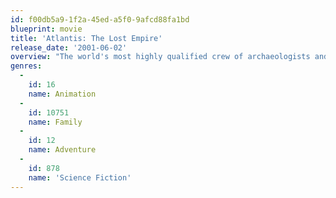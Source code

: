 ```yaml
---
id: f00db5a9-1f2a-45ed-a5f0-9afcd88fa1bd
blueprint: movie
title: 'Atlantis: The Lost Empire'
release_date: '2001-06-02'
overview: "The world's most highly qualified crew of archaeologists and explorers is led by historian Milo Thatch as they board the incredible 1,000-foot submarine Ulysses and head deep into the mysteries of the sea."
genres:
  -
    id: 16
    name: Animation
  -
    id: 10751
    name: Family
  -
    id: 12
    name: Adventure
  -
    id: 878
    name: 'Science Fiction'
---
```

